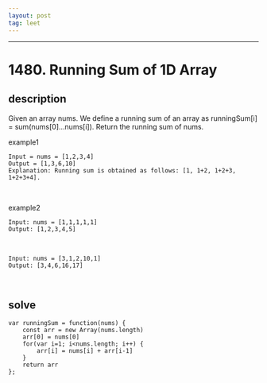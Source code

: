 ```yaml
---
layout: post
tag: leet
---
```

***

# 1480. Running Sum of 1D Array 

## description

Given an array nums. We define a running sum of an array as runningSum[i] = sum(nums[0]…nums[i]).
Return the running sum of nums.

example1
```
Input = nums = [1,2,3,4]
Output = [1,3,6,10]
Explanation: Running sum is obtained as follows: [1, 1+2, 1+2+3, 1+2+3+4].
```
<br>

example2
```
Input: nums = [1,1,1,1,1]
Output: [1,2,3,4,5]
```
<br>

```
Input: nums = [3,1,2,10,1]
Output: [3,4,6,16,17]
```
<br>

## solve

```
var runningSum = function(nums) {
    const arr = new Array(nums.length)
    arr[0] = nums[0]
    for(var i=1; i<nums.length; i++) {
        arr[i] = nums[i] + arr[i-1]
    }
    return arr
};
```
